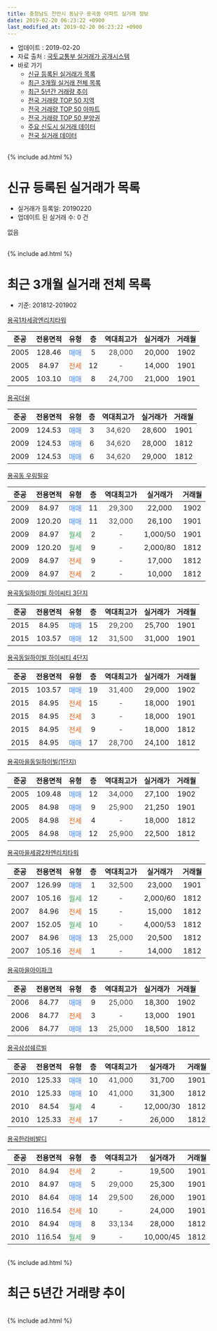 ```yaml
---
title: 충청남도 천안시 동남구 용곡동 아파트 실거래 정보
date: 2019-02-20 06:23:22 +0900
last_modified_at: 2019-02-20 06:23:22 +0900
---
```


* 업데이트 : 2019-02-20
* 자료 출처 : [국토교통부 실거래가 공개시스템](http://rt.molit.go.kr)
* 바로 가기
    * [신규 등록된 실거래가 목록](#신규-등록된-실거래가-목록)
    * [최근 3개월 실거래 전체 목록](#최근-3개월-실거래-전체-목록)
    * [최근 5년간 거래량 추이](#최근-5년간-거래량-추이)
    * [전국 거래량 TOP 50 지역](https://inasie.github.io/apt-trade-info/최근-3개월-전국에서-가장-거래가-많이-발생한-지역)
    * [전국 거래량 TOP 50 아파트](https://inasie.github.io/apt-trade-info/최근-3개월-전국에서-가장-거래가-많이-발생한-아파트)
    * [전국 거래량 TOP 50 분양권](https://inasie.github.io/apt-trade-info/최근-3개월-전국에서-가장-거래가-많이-발생한-분양권)
    * [주요 신도시 실거래 데이터](https://inasie.github.io/apt-trade-info/주요-신도시)
    * [전국 실거래 데이터](https://inasie.github.io/apt-trade-info/전국)
<br>
{% include ad.html %}
<br>

# 신규 등록된 실거래가 목록
* 실거래가 등록일: 20190220
* 업데이트 된 실거래 수: 0 건

없음

<br>
{% include ad.html %}
<br>

# 최근 3개월 실거래 전체 목록
* 기준: 201812-201902


[용곡1차세광엔리치타워](https://search.naver.com/search.naver?query=%EC%B6%A9%EC%B2%AD%EB%82%A8%EB%8F%84+%EC%B2%9C%EC%95%88%EC%8B%9C+%EB%8F%99%EB%82%A8%EA%B5%AC+%EC%9A%A9%EA%B3%A1%EB%8F%99+%EC%9A%A9%EA%B3%A11%EC%B0%A8%EC%84%B8%EA%B4%91%EC%97%94%EB%A6%AC%EC%B9%98%ED%83%80%EC%9B%8C)

|준공|전용면적|유형|층|역대최고가|실거래가|거래월|
|:---:|:---:|:---:|:---:|:---:|:---:|:---:|
|2005|128.46|<span style="color:#4285f3">매매</span>|5|<span style="color:#444444">28,000</span>|20,000|1902|
|2005|84.97|<span style="color:#ff5a00">전세</span>|12|<span style="color:#444444">-</span>|14,000|1901|
|2005|103.10|<span style="color:#4285f3">매매</span>|8|<span style="color:#444444">24,700</span>|21,000|1901|

[용곡더쉴](https://search.naver.com/search.naver?query=%EC%B6%A9%EC%B2%AD%EB%82%A8%EB%8F%84+%EC%B2%9C%EC%95%88%EC%8B%9C+%EB%8F%99%EB%82%A8%EA%B5%AC+%EC%9A%A9%EA%B3%A1%EB%8F%99+%EC%9A%A9%EA%B3%A1%EB%8D%94%EC%89%B4)

|준공|전용면적|유형|층|역대최고가|실거래가|거래월|
|:---:|:---:|:---:|:---:|:---:|:---:|:---:|
|2009|124.53|<span style="color:#4285f3">매매</span>|3|<span style="color:#444444">34,620</span>|28,600|1901|
|2009|124.53|<span style="color:#4285f3">매매</span>|6|<span style="color:#444444">34,620</span>|28,000|1812|
|2009|124.53|<span style="color:#4285f3">매매</span>|6|<span style="color:#444444">34,620</span>|29,000|1812|

[용곡동 우림필유](https://search.naver.com/search.naver?query=%EC%B6%A9%EC%B2%AD%EB%82%A8%EB%8F%84+%EC%B2%9C%EC%95%88%EC%8B%9C+%EB%8F%99%EB%82%A8%EA%B5%AC+%EC%9A%A9%EA%B3%A1%EB%8F%99+%EC%9A%A9%EA%B3%A1%EB%8F%99+%EC%9A%B0%EB%A6%BC%ED%95%84%EC%9C%A0)

|준공|전용면적|유형|층|역대최고가|실거래가|거래월|
|:---:|:---:|:---:|:---:|:---:|:---:|:---:|
|2009|84.97|<span style="color:#4285f3">매매</span>|11|<span style="color:#444444">29,300</span>|22,000|1902|
|2009|120.20|<span style="color:#4285f3">매매</span>|11|<span style="color:#444444">32,000</span>|26,100|1901|
|2009|84.97|<span style="color:#34a853">월세</span>|2|<span style="color:#444444">-</span>|1,000/50|1901|
|2009|120.20|<span style="color:#34a853">월세</span>|9|<span style="color:#444444">-</span>|2,000/80|1812|
|2009|84.97|<span style="color:#ff5a00">전세</span>|9|<span style="color:#444444">-</span>|17,000|1812|
|2009|84.97|<span style="color:#ff5a00">전세</span>|2|<span style="color:#444444">-</span>|10,000|1812|

[용곡동일하이빌 하이씨티 3단지](https://search.naver.com/search.naver?query=%EC%B6%A9%EC%B2%AD%EB%82%A8%EB%8F%84+%EC%B2%9C%EC%95%88%EC%8B%9C+%EB%8F%99%EB%82%A8%EA%B5%AC+%EC%9A%A9%EA%B3%A1%EB%8F%99+%EC%9A%A9%EA%B3%A1%EB%8F%99%EC%9D%BC%ED%95%98%EC%9D%B4%EB%B9%8C+%ED%95%98%EC%9D%B4%EC%94%A8%ED%8B%B0+3%EB%8B%A8%EC%A7%80)

|준공|전용면적|유형|층|역대최고가|실거래가|거래월|
|:---:|:---:|:---:|:---:|:---:|:---:|:---:|
|2015|84.95|<span style="color:#4285f3">매매</span>|15|<span style="color:#444444">29,200</span>|25,700|1901|
|2015|103.57|<span style="color:#4285f3">매매</span>|12|<span style="color:#444444">31,500</span>|31,000|1901|

[용곡동일하이빌 하이씨티 4단지](https://search.naver.com/search.naver?query=%EC%B6%A9%EC%B2%AD%EB%82%A8%EB%8F%84+%EC%B2%9C%EC%95%88%EC%8B%9C+%EB%8F%99%EB%82%A8%EA%B5%AC+%EC%9A%A9%EA%B3%A1%EB%8F%99+%EC%9A%A9%EA%B3%A1%EB%8F%99%EC%9D%BC%ED%95%98%EC%9D%B4%EB%B9%8C+%ED%95%98%EC%9D%B4%EC%94%A8%ED%8B%B0+4%EB%8B%A8%EC%A7%80)

|준공|전용면적|유형|층|역대최고가|실거래가|거래월|
|:---:|:---:|:---:|:---:|:---:|:---:|:---:|
|2015|103.57|<span style="color:#4285f3">매매</span>|19|<span style="color:#444444">31,400</span>|29,000|1902|
|2015|84.95|<span style="color:#ff5a00">전세</span>|15|<span style="color:#444444">-</span>|18,000|1901|
|2015|84.95|<span style="color:#ff5a00">전세</span>|3|<span style="color:#444444">-</span>|18,000|1901|
|2015|84.95|<span style="color:#ff5a00">전세</span>|9|<span style="color:#444444">-</span>|18,000|1812|
|2015|84.95|<span style="color:#4285f3">매매</span>|17|<span style="color:#444444">28,700</span>|24,100|1812|

[용곡마을동일하이빌(1단지)](https://search.naver.com/search.naver?query=%EC%B6%A9%EC%B2%AD%EB%82%A8%EB%8F%84+%EC%B2%9C%EC%95%88%EC%8B%9C+%EB%8F%99%EB%82%A8%EA%B5%AC+%EC%9A%A9%EA%B3%A1%EB%8F%99+%EC%9A%A9%EA%B3%A1%EB%A7%88%EC%9D%84%EB%8F%99%EC%9D%BC%ED%95%98%EC%9D%B4%EB%B9%8C%281%EB%8B%A8%EC%A7%80%29)

|준공|전용면적|유형|층|역대최고가|실거래가|거래월|
|:---:|:---:|:---:|:---:|:---:|:---:|:---:|
|2005|109.48|<span style="color:#4285f3">매매</span>|12|<span style="color:#444444">34,000</span>|27,100|1902|
|2005|84.98|<span style="color:#4285f3">매매</span>|9|<span style="color:#444444">25,900</span>|21,250|1901|
|2005|84.98|<span style="color:#ff5a00">전세</span>|4|<span style="color:#444444">-</span>|18,000|1812|
|2005|84.98|<span style="color:#4285f3">매매</span>|12|<span style="color:#444444">25,900</span>|22,500|1812|

[용곡마을세광2차엔리치타워](https://search.naver.com/search.naver?query=%EC%B6%A9%EC%B2%AD%EB%82%A8%EB%8F%84+%EC%B2%9C%EC%95%88%EC%8B%9C+%EB%8F%99%EB%82%A8%EA%B5%AC+%EC%9A%A9%EA%B3%A1%EB%8F%99+%EC%9A%A9%EA%B3%A1%EB%A7%88%EC%9D%84%EC%84%B8%EA%B4%912%EC%B0%A8%EC%97%94%EB%A6%AC%EC%B9%98%ED%83%80%EC%9B%8C)

|준공|전용면적|유형|층|역대최고가|실거래가|거래월|
|:---:|:---:|:---:|:---:|:---:|:---:|:---:|
|2007|126.99|<span style="color:#4285f3">매매</span>|1|<span style="color:#444444">32,500</span>|23,000|1901|
|2007|105.16|<span style="color:#34a853">월세</span>|12|<span style="color:#444444">-</span>|2,000/60|1812|
|2007|84.96|<span style="color:#ff5a00">전세</span>|15|<span style="color:#444444">-</span>|15,000|1812|
|2007|152.05|<span style="color:#34a853">월세</span>|10|<span style="color:#444444">-</span>|4,000/53|1812|
|2007|84.96|<span style="color:#4285f3">매매</span>|13|<span style="color:#444444">25,000</span>|20,500|1812|
|2007|105.16|<span style="color:#ff5a00">전세</span>|1|<span style="color:#444444">-</span>|14,000|1812|

[용곡마을아이파크](https://search.naver.com/search.naver?query=%EC%B6%A9%EC%B2%AD%EB%82%A8%EB%8F%84+%EC%B2%9C%EC%95%88%EC%8B%9C+%EB%8F%99%EB%82%A8%EA%B5%AC+%EC%9A%A9%EA%B3%A1%EB%8F%99+%EC%9A%A9%EA%B3%A1%EB%A7%88%EC%9D%84%EC%95%84%EC%9D%B4%ED%8C%8C%ED%81%AC)

|준공|전용면적|유형|층|역대최고가|실거래가|거래월|
|:---:|:---:|:---:|:---:|:---:|:---:|:---:|
|2006|84.77|<span style="color:#4285f3">매매</span>|9|<span style="color:#444444">25,000</span>|18,300|1902|
|2006|84.77|<span style="color:#ff5a00">전세</span>|3|<span style="color:#444444">-</span>|13,000|1901|
|2006|84.77|<span style="color:#4285f3">매매</span>|13|<span style="color:#444444">25,000</span>|18,500|1812|

[용곡삼성쉐르빌](https://search.naver.com/search.naver?query=%EC%B6%A9%EC%B2%AD%EB%82%A8%EB%8F%84+%EC%B2%9C%EC%95%88%EC%8B%9C+%EB%8F%99%EB%82%A8%EA%B5%AC+%EC%9A%A9%EA%B3%A1%EB%8F%99+%EC%9A%A9%EA%B3%A1%EC%82%BC%EC%84%B1%EC%89%90%EB%A5%B4%EB%B9%8C)

|준공|전용면적|유형|층|역대최고가|실거래가|거래월|
|:---:|:---:|:---:|:---:|:---:|:---:|:---:|
|2010|125.33|<span style="color:#4285f3">매매</span>|10|<span style="color:#444444">41,000</span>|31,700|1901|
|2010|125.33|<span style="color:#4285f3">매매</span>|10|<span style="color:#444444">41,000</span>|31,300|1812|
|2010|84.54|<span style="color:#34a853">월세</span>|4|<span style="color:#444444">-</span>|12,000/30|1812|
|2010|125.33|<span style="color:#ff5a00">전세</span>|17|<span style="color:#444444">-</span>|26,000|1812|

[용곡한라비발디](https://search.naver.com/search.naver?query=%EC%B6%A9%EC%B2%AD%EB%82%A8%EB%8F%84+%EC%B2%9C%EC%95%88%EC%8B%9C+%EB%8F%99%EB%82%A8%EA%B5%AC+%EC%9A%A9%EA%B3%A1%EB%8F%99+%EC%9A%A9%EA%B3%A1%ED%95%9C%EB%9D%BC%EB%B9%84%EB%B0%9C%EB%94%94)

|준공|전용면적|유형|층|역대최고가|실거래가|거래월|
|:---:|:---:|:---:|:---:|:---:|:---:|:---:|
|2010|84.94|<span style="color:#ff5a00">전세</span>|2|<span style="color:#444444">-</span>|19,500|1901|
|2010|84.97|<span style="color:#4285f3">매매</span>|5|<span style="color:#444444">29,000</span>|25,300|1901|
|2010|84.64|<span style="color:#4285f3">매매</span>|14|<span style="color:#444444">29,500</span>|26,000|1901|
|2010|116.54|<span style="color:#ff5a00">전세</span>|10|<span style="color:#444444">-</span>|24,000|1901|
|2010|84.94|<span style="color:#4285f3">매매</span>|8|<span style="color:#444444">33,134</span>|28,000|1812|
|2010|116.54|<span style="color:#34a853">월세</span>|9|<span style="color:#444444">-</span>|10,000/45|1812|


<br>
{% include ad.html %}
<br>

# 최근 5년간 거래량 추이


<div style="width:100%;">
    <canvas id="deal_progress" height="200"></canvas>
</div>

<script>
new Chart(document.getElementById("deal_progress"), {
    type: 'line',
    data: {
        labels: ['201402','201403','201404','201405','201406','201407','201408','201409','201410','201411','201412','201501','201502','201503','201504','201505','201506','201507','201508','201509','201510','201511','201512','201601','201602','201603','201604','201605','201606','201607','201608','201609','201610','201611','201612','201701','201702','201703','201704','201705','201706','201707','201708','201709','201710','201711','201712','201801','201802','201803','201804','201805','201806','201807','201808','201809','201810','201811','201812','201901','201902'],
        datasets: [{
            label: '매매',
            pointRadius: 1,
            data: [41, 43, 25, 40, 39, 40, 36, 50, 47, 34, 23, 21, 31, 34, 41, 19, 18, 26, 26, 24, 31, 12, 17, 8, 8, 16, 15, 20, 13, 10, 34, 22, 22, 11, 11, 8, 8, 16, 18, 18, 22, 16, 20, 19, 14, 20, 21, 12, 14, 26, 14, 16, 17, 17, 14, 15, 15, 20, 8, 10, 5],
            borderColor: "rgba(255, 201, 14, 1)",
            backgroundColor: "rgba(255, 201, 14, 0.5)",
            fill: false,
            lineTension: 0
        },{
            label: '전월세',
            pointRadius: 1,
            data: [28, 16, 13, 12, 16, 11, 16, 18, 15, 15, 8, 13, 6, 18, 16, 11, 16, 22, 19, 24, 20, 14, 23, 14, 17, 20, 17, 13, 7, 21, 9, 14, 13, 7, 14, 9, 10, 13, 8, 8, 23, 8, 11, 14, 16, 11, 12, 15, 11, 20, 11, 12, 8, 14, 14, 12, 14, 17, 12, 7, 0],
            borderColor: "rgba(0, 141, 185, 1)",
            backgroundColor: "rgba(0, 141, 185, 0.5)",
            fill: false,
            lineTension: 0
        }
        ]
    },
    options: {
        responsive: true,
        title: {
            display: false
        },
        tooltips: {
            mode: 'index',
            intersect: false
        },
        hover: {
            mode: 'nearest',
            intersect: true
        },
        scales: {
            xAxes: [{
                display: true,
                scaleLabel: {
                    display: true,
                    labelString: '년/월'
                }
            }],
            yAxes: [{
                display: true,
                ticks: {
                    suggestedMin: 0,
                },
                scaleLabel: {
                    display: true,
                    labelString: '실거래 수'
                }
            }]
        }
    }
});

</script>


<br>
{% include ad.html %}
<br>

